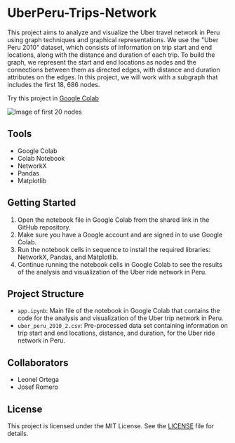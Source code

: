 # UberPeru-Trips-Network

This project aims to analyze and visualize the Uber travel network in Peru using graph techniques and graphical representations. We use the "Uber Peru 2010" dataset, which consists of information on trip start and end locations, along with the distance and duration of each trip. To build the graph, we represent the start and end locations as nodes and the connections between them as directed edges, with distance and duration attributes on the edges. In this project, we will work with a subgraph that includes the first 18, 686 nodes.

Try this project in [Google Colab](https://colab.research.google.com/drive/1w13KWdeQZGOkWm3ARdEYJ16Dxsxn9QdY?usp=sharing)

![Image of first 20 nodes](https://github.com/leonel1301/UberPeru-Trips-Network/blob/main/images/image_subgraph_10_nodes.png)

## Tools

-   Google Colab
-   Colab Notebook
-   NetworkX
-   Pandas
-   Matplotlib

## Getting Started

1. Open the notebook file in Google Colab from the shared link in the GitHub repository.
2. Make sure you have a Google account and are signed in to use Google Colab.
3. Run the notebook cells in sequence to install the required libraries: NetworkX, Pandas, and Matplotlib.
4. Continue running the notebook cells in Google Colab to see the results of the analysis and visualization of the Uber ride network in Peru.

## Project Structure

-   `app.ipynb`: Main file of the notebook in Google Colab that contains the code for the analysis and visualization of the Uber trip network in Peru.
-   `uber_peru_2010_2.csv`: Pre-processed data set containing information on trip start and end locations, distance, and duration, for the Uber ride network in Peru.

## Collaborators

-   Leonel Ortega
-   Josef Romero

## License

This project is licensed under the MIT License. See the [LICENSE](LICENSE) file for details.
